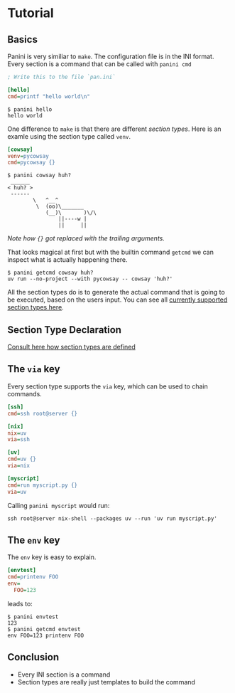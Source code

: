 # Tutorial


## Basics

Panini is very similiar to `make`. The configuration file is in the INI
format. Every section is a command that can be called with `panini cmd`


```ini
; Write this to the file `pan.ini`

[hello]
cmd=printf "hello world\n"
```

```
$ panini hello
hello world
```


One difference to `make` is that there are different *section types*. Here is
an examle using the section type called `venv`.

```ini
[cowsay]
venv=pycowsay
cmd=pycowsay {}
```

```
$ panini cowsay huh?
 ______
< huh? >
 ------
        \   ^__^
         \  (oo)\_______
            (__)\       )\/\
                ||----w |
                ||     ||
```

*Note how `{}` got replaced with the trailing arguments.*

That looks magical at first but with the builtin command `getcmd` we can
inspect what is actually happening there.

```
$ panini getcmd cowsay huh?
uv run --no-project --with pycowsay -- cowsay 'huh?'
```

All the section types do is to generate the actual command that is going to be
executed, based on the users input. You can see all [currently supported
section types here](drivers.md).

## Section Type Declaration

[Consult here how section types are defined](../section_type_declaration)

## The `via` key

Every section type supports the `via` key, which can be used to chain commands.

```ini
[ssh]
cmd=ssh root@server {}

[nix]
nix=uv
via=ssh

[uv]
cmd=uv {}
via=nix

[myscript]
cmd=run myscript.py {}
via=uv
```

Calling `panini myscript` would run:

```
ssh root@server nix-shell --packages uv --run 'uv run myscript.py'
```

## The `env` key

The `env` key is easy to explain. 

```ini
[envtest]
cmd=printenv FOO
env=
  FOO=123
```

leads to:

```
$ panini envtest
123
$ panini getcmd envtest
env FOO=123 printenv FOO
```

## Conclusion

* Every INI section is a command
* Section types are really just templates to build the command


